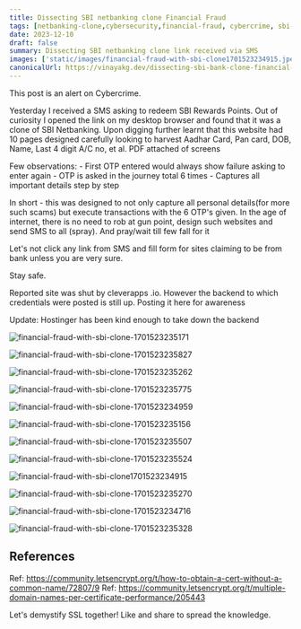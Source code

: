 ```yaml
---
title: Dissecting SBI netbanking clone Financial Fraud
tags: [netbanking-clone,cybersecurity,financial-fraud, cybercrime, sbi-clone]
date: 2023-12-10
draft: false
summary: Dissecting SBI netbanking clone link received via SMS
images: ['static/images/financial-fraud-with-sbi-clone1701523234915.jpeg']
canonicalUrl: https://vinayakg.dev/dissecting-sbi-bank-clone-financial-fraud
---
```


This post is an alert on Cybercrime. 

Yesterday I received a SMS asking to redeem SBI Rewards Points. Out of curiosity I opened the link on my desktop browser and found that it was a clone of SBI Netbanking. 
Upon digging further learnt that this website had 10 pages designed carefully looking to harvest Aadhar Card, Pan card, DOB, Name, Last 4 digit A/C no, et al. PDF attached of screens

Few observations:
\- First OTP entered would always show failure asking to enter again
\- OTP is asked in the journey total 6 times
\- Captures all important details step by step

In short - this was designed to not only capture all personal details(for more such scams) but execute transactions with the 6 OTP's given.
In the age of internet, there is no need to rob at gun point, design such websites and send SMS to all (spray).
And pray/wait till few fall for it

Let's not click any link from SMS and fill form for sites claiming to be from bank unless you are very sure.

Stay safe.

Reported site was shut by cleverapps .io. However the backend to which credentials were posted is still up. 
Posting it here for awareness

Update: Hostinger has been kind enough to take down the backend

![financial-fraud-with-sbi-clone-1701523235171](../static/images/financial-fraud-with-sbi-clone-1701523235171.jpeg)

![financial-fraud-with-sbi-clone-1701523235827](../static/images/financial-fraud-with-sbi-clone-1701523235827.jpeg)

![financial-fraud-with-sbi-clone-1701523235262](../static/images/financial-fraud-with-sbi-clone-1701523235262.jpeg)

![financial-fraud-with-sbi-clone-1701523235775](../static/images/financial-fraud-with-sbi-clone-1701523235775.jpeg)

![financial-fraud-with-sbi-clone-1701523234959](../static/images/financial-fraud-with-sbi-clone-1701523234959.jpeg)

![financial-fraud-with-sbi-clone-1701523235156](../static/images/financial-fraud-with-sbi-clone-1701523235156.jpeg)

![financial-fraud-with-sbi-clone-1701523235507](../static/images/financial-fraud-with-sbi-clone-1701523235507.jpeg)

![financial-fraud-with-sbi-clone-1701523235524](../static/images/financial-fraud-with-sbi-clone-1701523235524.jpeg)

![financial-fraud-with-sbi-clone1701523234915](../static/images/financial-fraud-with-sbi-clone1701523234915.jpeg)

![financial-fraud-with-sbi-clone-1701523235270](../static/images/financial-fraud-with-sbi-clone-1701523235270.jpeg)



![financial-fraud-with-sbi-clone-1701523234716](../static/images/financial-fraud-with-sbi-clone-1701523234716.jpeg)

![financial-fraud-with-sbi-clone-1701523235328](../static/images/financial-fraud-with-sbi-clone-1701523235328.jpeg)



## References

Ref: https://community.letsencrypt.org/t/how-to-obtain-a-cert-without-a-common-name/72807/9
Ref: https://community.letsencrypt.org/t/multiple-domain-names-per-certificate-performance/205443

Let's demystify SSL together! Like and share to spread the knowledge.

